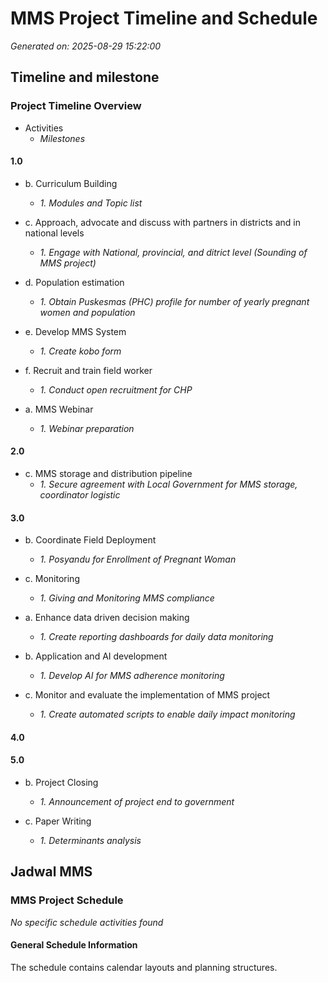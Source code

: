 # MMS Project Timeline and Schedule

*Generated on: 2025-08-29 15:22:00*

## Timeline and milestone

### Project Timeline Overview

- Activities
  - *Milestones*

#### 1.0

- b. Curriculum Building
  - *1. Modules and Topic list*

- c. Approach, advocate and discuss with partners in  districts and in national levels
  - *1. Engage with National, provincial, and ditrict level (Sounding of MMS project)*

- d. Population estimation
  - *1. Obtain Puskesmas (PHC) profile for number of yearly pregnant women and population*

- e. Develop MMS System
  - *1. Create kobo form*

- f. Recruit and train field worker
  - *1. Conduct open recruitment for CHP*

- a. MMS Webinar
  - *1. Webinar preparation*

#### 2.0

- c. MMS storage and distribution pipeline
  - *1. Secure agreement with Local Government for MMS storage, coordinator logistic*

#### 3.0

- b. Coordinate Field Deployment
  - *1. Posyandu for Enrollment of Pregnant Woman*

- c. Monitoring
  - *1. Giving and Monitoring MMS compliance*

- a. Enhance data driven decision making
  - *1. Create reporting dashboards for daily data monitoring*

- b. Application and AI development
  - *1. Develop AI for MMS adherence monitoring*

- c. Monitor and evaluate the implementation of MMS project
  - *1. Create automated scripts to enable daily impact monitoring*

#### 4.0

#### 5.0

- b. Project  Closing
  - *1. Announcement of project end to government*

- c. Paper Writing
  - *1. Determinants analysis*



## Jadwal MMS

### MMS Project Schedule

*No specific schedule activities found*

#### General Schedule Information

The schedule contains calendar layouts and planning structures.


